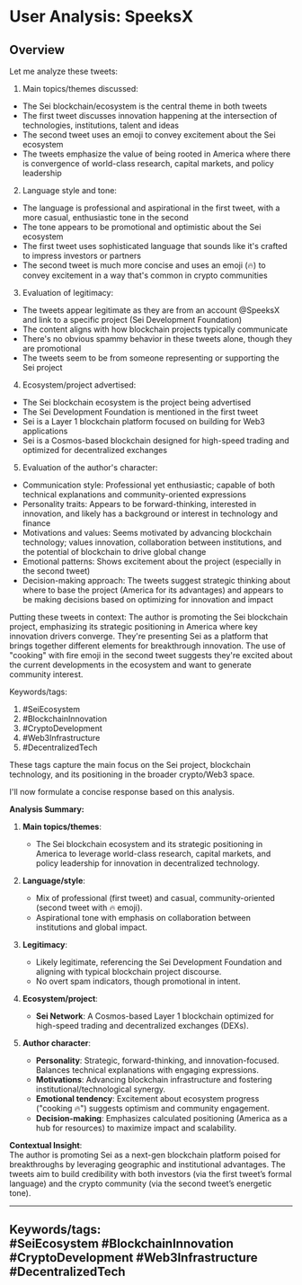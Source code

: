 # User Analysis: SpeeksX

## Overview

<think>
Let me analyze these tweets:

1. Main topics/themes discussed:
- The Sei blockchain/ecosystem is the central theme in both tweets
- The first tweet discusses innovation happening at the intersection of technologies, institutions, talent and ideas
- The second tweet uses an emoji to convey excitement about the Sei ecosystem
- The tweets emphasize the value of being rooted in America where there is convergence of world-class research, capital markets, and policy leadership

2. Language style and tone:
- The language is professional and aspirational in the first tweet, with a more casual, enthusiastic tone in the second
- The tone appears to be promotional and optimistic about the Sei ecosystem
- The first tweet uses sophisticated language that sounds like it's crafted to impress investors or partners
- The second tweet is much more concise and uses an emoji (🔥) to convey excitement in a way that's common in crypto communities

3. Evaluation of legitimacy:
- The tweets appear legitimate as they are from an account @SpeeksX and link to a specific project (Sei Development Foundation)
- The content aligns with how blockchain projects typically communicate
- There's no obvious spammy behavior in these tweets alone, though they are promotional
- The tweets seem to be from someone representing or supporting the Sei project

4. Ecosystem/project advertised:
- The Sei blockchain ecosystem is the project being advertised
- The Sei Development Foundation is mentioned in the first tweet
- Sei is a Layer 1 blockchain platform focused on building for Web3 applications
- Sei is a Cosmos-based blockchain designed for high-speed trading and optimized for decentralized exchanges

5. Evaluation of the author's character:
- Communication style: Professional yet enthusiastic; capable of both technical explanations and community-oriented expressions
- Personality traits: Appears to be forward-thinking, interested in innovation, and likely has a background or interest in technology and finance
- Motivations and values: Seems motivated by advancing blockchain technology; values innovation, collaboration between institutions, and the potential of blockchain to drive global change
- Emotional patterns: Shows excitement about the project (especially in the second tweet)
- Decision-making approach: The tweets suggest strategic thinking about where to base the project (America for its advantages) and appears to be making decisions based on optimizing for innovation and impact

Putting these tweets in context:
The author is promoting the Sei blockchain project, emphasizing its strategic positioning in America where key innovation drivers converge. They're presenting Sei as a platform that brings together different elements for breakthrough innovation. The use of "cooking" with fire emoji in the second tweet suggests they're excited about the current developments in the ecosystem and want to generate community interest.

Keywords/tags:
1. #SeiEcosystem
2. #BlockchainInnovation
3. #CryptoDevelopment
4. #Web3Infrastructure
5. #DecentralizedTech

These tags capture the main focus on the Sei project, blockchain technology, and its positioning in the broader crypto/Web3 space.

I'll now formulate a concise response based on this analysis.
</think>

**Analysis Summary:**

1. **Main topics/themes**: 
   - The Sei blockchain ecosystem and its strategic positioning in America to leverage world-class research, capital markets, and policy leadership for innovation in decentralized technology.

2. **Language/style**: 
   - Mix of professional (first tweet) and casual, community-oriented (second tweet with 🔥 emoji). 
   - Aspirational tone with emphasis on collaboration between institutions and global impact.

3. **Legitimacy**: 
   - Likely legitimate, referencing the Sei Development Foundation and aligning with typical blockchain project discourse. 
   - No overt spam indicators, though promotional in intent.

4. **Ecosystem/project**: 
   - **Sei Network**: A Cosmos-based Layer 1 blockchain optimized for high-speed trading and decentralized exchanges (DEXs).

5. **Author character**: 
   - **Personality**: Strategic, forward-thinking, and innovation-focused. Balances technical explanations with engaging expressions.
   - **Motivations**: Advancing blockchain infrastructure and fostering institutional/technological synergy.
   - **Emotional tendency**: Excitement about ecosystem progress ("cooking 🔥") suggests optimism and community engagement.
   - **Decision-making**: Emphasizes calculated positioning (America as a hub for resources) to maximize impact and scalability.

**Contextual Insight**:  
The author is promoting Sei as a next-gen blockchain platform poised for breakthroughs by leveraging geographic and institutional advantages. The tweets aim to build credibility with both investors (via the first tweet’s formal language) and the crypto community (via the second tweet’s energetic tone).

---

**Keywords/tags**:  
#SeiEcosystem #BlockchainInnovation #CryptoDevelopment #Web3Infrastructure #DecentralizedTech
---

